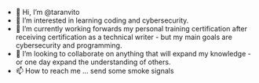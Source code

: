 - 👋 Hi, I’m @taranvito
- 👀 I’m interested in learning coding and cybersecurity.
- 🌱 I’m currently working forwards my personal training certification after receiving certification as a technical writer - but my main goals are cybersecurity and programming. 
- 💞️ I’m looking to collaborate on anything that will expand my knowledge - or one day expand the understanding of others.
- 📫 How to reach me ... send some smoke signals

<!---
taranvito/taranvito is a ✨ special ✨ repository because its `README.md` (this file) appears on your GitHub profile.
You can click the Preview link to take a look at your changes.
--->
